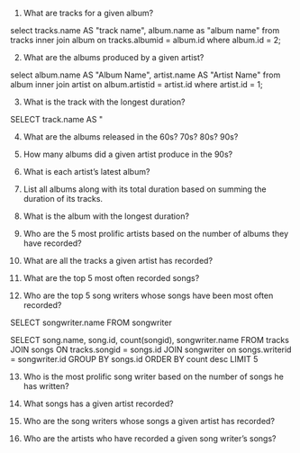 1. What are tracks for a given album?

select tracks.name AS "track name", album.name as "album name"
	from tracks
	inner join album
		on tracks.albumid = album.id
		where album.id = 2;

2. What are the albums produced by a given artist?

select album.name AS "Album Name", artist.name AS "Artist Name"
	from album
	inner join artist
		on album.artistid = artist.id
		where artist.id = 1;

3. What is the track with the longest duration?

SELECT track.name AS "

4. What are the albums released in the 60s? 70s? 80s? 90s?

5. How many albums did a given artist produce in the 90s?

6. What is each artist’s latest album?

7. List all albums along with its total duration based on summing the duration of its tracks.

8. What is the album with the longest duration?

9. Who are the 5 most prolific artists based on the number of albums they have recorded?

10. What are all the tracks a given artist has recorded?

11. What are the top 5 most often recorded songs?

12. Who are the top 5 song writers whose songs have been most often recorded?

SELECT songwriter.name FROM songwriter


SELECT song.name, song.id, count(songid), songwriter.name FROM tracks
JOIN songs ON tracks.songid = songs.id
JOIN songwriter on songs.writerid = songwriter.id
GROUP BY songs.id
ORDER BY count desc
LIMIT 5

13. Who is the most prolific song writer based on the number of songs he has written?

14. What songs has a given artist recorded?

15. Who are the song writers whose songs a given artist has recorded?

16. Who are the artists who have recorded a given song writer’s songs?
